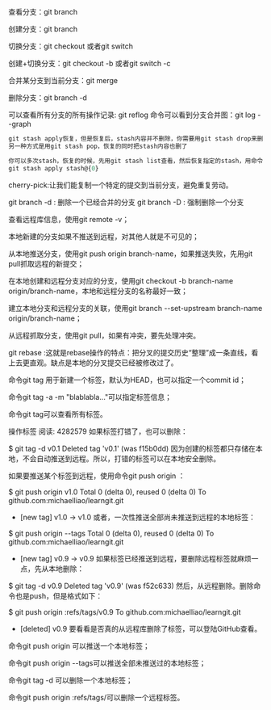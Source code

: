 查看分支：git branch

创建分支：git branch <name>

切换分支：git checkout <name>或者git switch <name>

创建+切换分支：git checkout -b <name>或者git switch -c <name>

合并某分支到当前分支：git merge <name>

删除分支：git branch -d <name>

可以查看所有分支的所有操作记录: git reflog 
命令可以看到分支合并图：git log --graph
```javascript
git stash apply恢复，但是恢复后，stash内容并不删除，你需要用git stash drop来删除
另一种方式是用git stash pop，恢复的同时把stash内容也删了

你可以多次stash，恢复的时候，先用git stash list查看，然后恢复指定的stash，用命令：
git stash apply stash@{0}
```

cherry-pick:让我们能复制一个特定的提交到当前分支，避免重复劳动。

git branch -d <branch>: 删除一个已经合并的分支
git branch -D <branch>: 强制删除一个分支

查看远程库信息，使用git remote -v；

本地新建的分支如果不推送到远程，对其他人就是不可见的；

从本地推送分支，使用git push origin branch-name，如果推送失败，先用git pull抓取远程的新提交；

在本地创建和远程分支对应的分支，使用git checkout -b branch-name origin/branch-name，本地和远程分支的名称最好一致；

建立本地分支和远程分支的关联，使用git branch --set-upstream branch-name origin/branch-name；

从远程抓取分支，使用git pull，如果有冲突，要先处理冲突。

git rebase :这就是rebase操作的特点：把分叉的提交历史“整理”成一条直线，看上去更直观。缺点是本地的分叉提交已经被修改过了。

命令git tag <tagname>用于新建一个标签，默认为HEAD，也可以指定一个commit id；

命令git tag -a <tagname> -m "blablabla..."可以指定标签信息；

命令git tag可以查看所有标签。

 
  
 
操作标签
阅读: 4282579
如果标签打错了，也可以删除：

$ git tag -d v0.1
Deleted tag 'v0.1' (was f15b0dd)
因为创建的标签都只存储在本地，不会自动推送到远程。所以，打错的标签可以在本地安全删除。

如果要推送某个标签到远程，使用命令git push origin <tagname>：

$ git push origin v1.0
Total 0 (delta 0), reused 0 (delta 0)
To github.com:michaelliao/learngit.git
 * [new tag]         v1.0 -> v1.0
或者，一次性推送全部尚未推送到远程的本地标签：

$ git push origin --tags
Total 0 (delta 0), reused 0 (delta 0)
To github.com:michaelliao/learngit.git
 * [new tag]         v0.9 -> v0.9
如果标签已经推送到远程，要删除远程标签就麻烦一点，先从本地删除：

$ git tag -d v0.9
Deleted tag 'v0.9' (was f52c633)
然后，从远程删除。删除命令也是push，但是格式如下：

$ git push origin :refs/tags/v0.9
To github.com:michaelliao/learngit.git
 - [deleted]         v0.9
要看看是否真的从远程库删除了标签，可以登陆GitHub查看。

命令git push origin <tagname>可以推送一个本地标签；

命令git push origin --tags可以推送全部未推送过的本地标签；

命令git tag -d <tagname>可以删除一个本地标签；

命令git push origin :refs/tags/<tagname>可以删除一个远程标签。